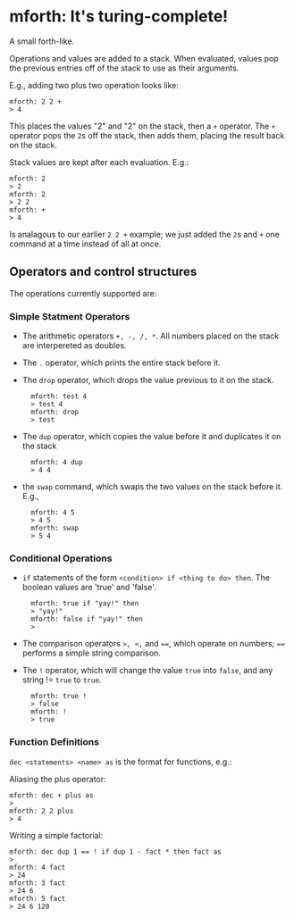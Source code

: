 # mforth: It's turing-complete!

A small forth-like.

Operations and values are added to a stack. When evaluated, values pop the previous entries off of the stack to use as their arguments.

E.g., adding two plus two operation looks like:

    mforth: 2 2 +
    > 4

This places the values "2" and "2" on the stack, then a `+` operator. The `+` operator pops the `2`s off the stack, then adds them, placing the result back on the stack.

Stack values are kept after each evaluation. E.g.:

	mforth: 2
	> 2
	mforth: 2
	> 2 2
	mforth: +
	> 4

Is analagous to our earlier `2 2 +` example; we just added the `2`s and `+` one command at a time instead of all at once.

## Operators and control structures
The operations currently supported are:

### Simple Statment Operators
- The arithmetic operators `+, -, /, *`. All numbers placed on the stack are interpereted as doubles.
- The `.` operator, which prints the entire stack before it.
- The `drop` operator, which drops the value previous to it on the stack.

		mforth: test 4
		> test 4
		mforth: drop
		> test
- The `dup` operator, which copies the value before it and duplicates it on the stack

		mforth: 4 dup
		> 4 4
- the `swap` command, which swaps the two values on the stack before it. E.g.,

		mforth: 4 5
		> 4 5
		mforth: swap
		> 5 4

### Conditional Operations
- `if` statements of the form `<condition> if <thing to do> then`. The boolean values are 'true' and 'false'.

		mforth: true if "yay!" then
		> "yay!"
		mforth: false if "yay!" then
		>
- The comparison operators `>, <,`  and `==`, which operate on numbers; `==` performs a simple string comparison.
- The `!` operator, which will change the value `true` into `false`, and any string != `true` to `true`.

		mforth: true !
		> false
		mforth: !
		> true
### Function Definitions

`dec <statements> <name> as` is the format for functions, e.g.:

Aliasing the plus operator:

	mforth: dec + plus as
	>
	mforth: 2 2 plus
	> 4


Writing a simple factorial:

	mforth: dec dup 1 == ! if dup 1 - fact * then fact as
	> 
	mforth: 4 fact
	> 24
	mforth: 3 fact
	> 24 6
	mforth: 5 fact
	> 24 6 120
